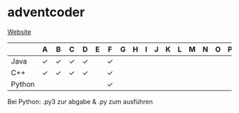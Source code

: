 # adventcoder
[Website](http://mooshak.nes.aau.at/)

| | A | B | C | D | E | F | G | H | I | J | K | L | M | N | O | P | Q | R | S | T | U | V | W | Y
|---|:---:|:---:|:---:|:---:|:---:|:---:|:---:|:---:|:---:|:---:|:---:|:---:|:---:|:---:|:---:|:---:|:---:|:---:|:---:|:---:|:---:|:---:|:---:|:---:|
| Java | ✓ | ✓ | ✓ | ✓ | | ✓ | | | | | | | | | | | | | | | | | | | 
| C++ | ✓ | ✓ | ✓ | ✓ | | ✓ | | | | | | | | | | | | | | | | | | |
| Python | | | | | | ✓ | | | | | | | | | | | | | | | | | | |

Bei Python: .py3 zur abgabe & .py zum ausführen